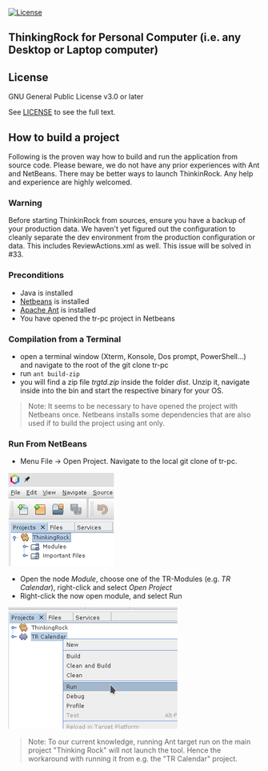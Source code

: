 [![License](https://img.shields.io/github/license/thinkingrock-gtd/tr-pc)](https://github.com/thinkingrock-gtd/tr-pc/blob/master/LICENSE)

## ThinkingRock for Personal Computer (i.e. any Desktop or Laptop computer)


## License

GNU General Public License v3.0 or later

See [LICENSE](https://github.com/thinkingrock-gtd/tr-pc/blob/master/LICENSE) to see the full text.

## How to build a project
Following is the proven way how to build and run the application from source code.
Please beware, we do not have any prior experiences with Ant and NetBeans.
There may be better ways to launch ThinkinRock.
Any help and experience are highly welcomed.

### Warning
Before starting ThinkinRock from sources, ensure you have a backup of your production data.
We haven't yet figured out the configuration to cleanly separate the dev environment from the production configuration or data.
This includes ReviewActions.xml as well.
This issue will be solved in #33.

### Preconditions
- Java is installed
- [Netbeans](https://netbeans.apache.org/download/index.html) is installed
- [Apache Ant](https://ant.apache.org/manual/install.html) is installed
- You have opened the tr-pc project in Netbeans

### Compilation from a Terminal
- open a terminal window (Xterm, Konsole, Dos prompt, PowerShell...) and navigate to the root of the git clone tr-pc
- run `ant build-zip`
- you will find a zip file *trgtd.zip* inside the folder *dist*.
  Unzip it, navigate inside into the bin and start the respective binary for your OS.
> Note: It seems to be necessary to have opened the project with Netbeans once. Netbeans installs some dependencies that are also used if to build the project using ant only.

### Run From NetBeans
- Menu File -> Open Project. Navigate to the local git clone of tr-pc.

![Project](/docs/images/readme_project.png)
- Open the node *Module*, choose one of the TR-Modules (e.g. *TR Calendar*), right-click and select *Open Project*
- Right-click the now open module, and select Run

![Project run](/docs/images/readme_run.png)
> Note: To our current knowledge, running Ant target run on the main project "Thinking Rock" will not launch the tool. Hence the workaround with running it from e.g. the "TR Calendar" project.
